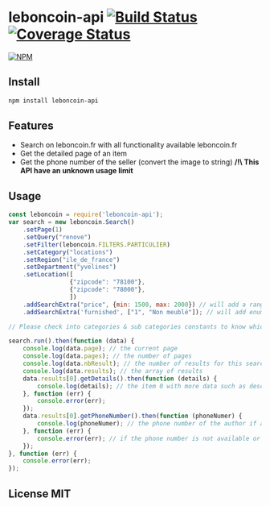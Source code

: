 # leboncoin-api [![Build Status](https://travis-ci.org/tdurieux/leboncoin-api.svg?branch=master)](https://travis-ci.org/tdurieux/leboncoin-api) [![Coverage Status](https://coveralls.io/repos/tdurieux/leboncoin-api/badge.svg?branch=master&service=github)](https://coveralls.io/github/tdurieux/leboncoin-api?branch=master)

[![NPM](https://nodei.co/npm/leboncoin-api.png)](https://nodei.co/npm/leboncoin-api/)

## Install

```bash
npm install leboncoin-api
```

## Features

* Search on leboncoin.fr with all functionality available leboncoin.fr
* Get the detailed page of an item
* Get the phone number of the seller (convert the image to string) **/!\ This API have an unknown usage limit**

## Usage

```javascript
const leboncoin = require('leboncoin-api');
var search = new leboncoin.Search()
    .setPage(1)
    .setQuery("renove")
    .setFilter(leboncoin.FILTERS.PARTICULIER)
    .setCategory("locations")
    .setRegion("ile_de_france")
    .setDepartment("yvelines")
    .setLocation([
                 {"zipcode": "78100"},
                 {"zipcode": "78000"},
                 ])
    .addSearchExtra("price", {min: 1500, max: 2000}) // will add a range of price
    .addSearchExtra('furnished', ["1", "Non meublé"]); // will add enums for Meublé and Non meublé

// Please check into categories & sub categories constants to know which are the sub categories to add into "addSearchExtra"

search.run().then(function (data) {
    console.log(data.page); // the current page
    console.log(data.pages); // the number of pages
    console.log(data.nbResult); // the number of results for this search
    console.log(data.results); // the array of results
    data.results[0].getDetails().then(function (details) {
        console.log(details); // the item 0 with more data such as description, all images, author, ...
    }, function (err) {
        console.error(err);
    });
    data.results[0].getPhoneNumber().then(function (phoneNumer) {
        console.log(phoneNumer); // the phone number of the author if available
    }, function (err) {
        console.error(err); // if the phone number is not available or not parsable (image -> string) 
    });
}, function (err) {
    console.error(err);
});
```

## License MIT
